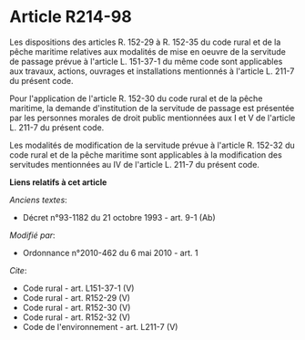 # Article R214-98

Les dispositions des articles R. 152-29 à R. 152-35 du code rural et de la pêche maritime relatives aux modalités de mise en
oeuvre de la servitude de passage prévue à l'article L. 151-37-1 du même code sont applicables aux travaux, actions, ouvrages
et installations mentionnés à l'article L. 211-7 du présent code. 

Pour l'application de l'article R. 152-30 du code rural et de la pêche maritime, la demande d'institution de la servitude de
passage est présentée par les personnes morales de droit public mentionnées aux I et V de l'article L. 211-7 du présent
code. 

Les modalités de modification de la servitude prévue à l'article R. 152-32 du code rural et de la pêche maritime sont
applicables à la modification des servitudes mentionnées au IV de l'article L. 211-7 du présent code.

**Liens relatifs à cet article**

_Anciens textes_:

  - Décret n°93-1182 du 21 octobre 1993 - art. 9-1 (Ab)

_Modifié par_:

  - Ordonnance n°2010-462 du 6 mai 2010 - art. 1

_Cite_:

  - Code rural - art. L151-37-1 (V)
  - Code rural - art. R152-29 (V)
  - Code rural - art. R152-30 (V)
  - Code rural - art. R152-32 (V)
  - Code de l'environnement - art. L211-7 (V)
